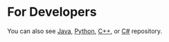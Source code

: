 For Developers
============
You can also see [Java](https://github.com/starlangsoftware/DataStructure), [Python](https://github.com/starlangsoftware/DataStructure-Py), [C++](https://github.com/starlangsoftware/DataStructure-CPP), or [C#](https://github.com/starlangsoftware/DataStructure-CS) repository.
